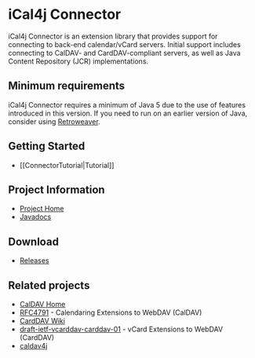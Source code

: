 # iCal4j Connector

iCal4j Connector is an extension library that provides support for connecting to back-end calendar/vCard servers. Initial support includes connecting to CalDAV- and CardDAV-compliant servers, as well as Java Content Repository (JCR) implementations.

## Minimum requirements

iCal4j Connector requires a minimum of Java 5 due to the use of features introduced in this version. If you need to run on an earlier version of Java, consider using [Retroweaver](http://retroweaver.sourceforge.net).

## Getting Started

* [[ConnectorTutorial|Tutorial]]

## Project Information

* [Project Home](http://github.com/ical4j/ical4j-connector/)
* [Javadocs](http://ical4j.github.io/docs/ical4j-connector/api/)

## Download

* [Releases](https://bintray.com/ical4j/maven/ical4j-connector)

## Related projects

* [CalDAV Home](http://caldav.calconnect.org/)
* [RFC4791](http://www.ietf.org/rfc/rfc4791.txt) - Calendaring Extensions to WebDAV (CalDAV)
* [CardDAV Wiki](http://www.vcarddav.org/wiki)
* [draft-ietf-vcarddav-carddav-01](http://tools.ietf.org/html/draft-ietf-vcarddav-carddav-01) - vCard Extensions to WebDAV (CardDAV)
* [caldav4j](http://code.google.com/p/caldav4j/)
